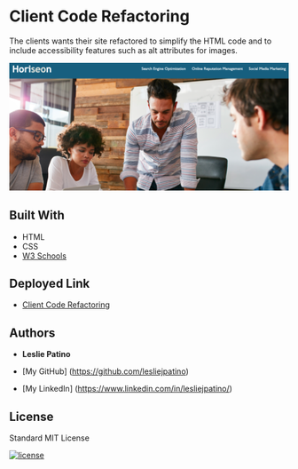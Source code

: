 # Client Code Refactoring

The clients wants their site refactored to simplify the HTML code and to include accessibility features such as alt attributes for images.

![Deployed Site](./assets/images/deployed-site.png)

## Built With

* HTML
* CSS
* [W3 Schools](https://www.w3schools.com/html/html5_semantic_elements.asp)

## Deployed Link

* [Client Code Refactoring](https://lesliejpatino.github.io/refactoring-client-site/)

## Authors
* **Leslie Patino**

* [My GitHub] (https://github.com/lesliejpatino)
* [My LinkedIn] (https://www.linkedin.com/in/lesliejpatino/)


## License

Standard MIT License

[![license](https://img.shields.io/github/license/DAVFoundation/captain-n3m0.svg?style=flat-square)](https://github.com/DAVFoundation/captain-n3m0/blob/master/LICENSE)

